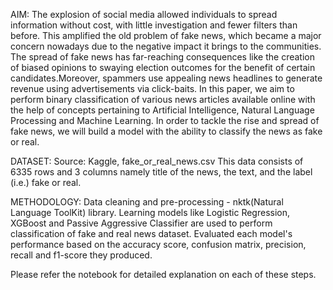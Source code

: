 AIM: The explosion of social media allowed individuals to spread information without cost, with little investigation and fewer filters than before. This amplified the old problem of fake news, which became a major concern nowadays due to the negative impact it brings to the communities. The spread of fake news has far-reaching consequences like the creation of biased opinions to swaying election outcomes for the benefit of certain candidates.Moreover, spammers use appealing news headlines to generate revenue using advertisements via click-baits. In this paper, we aim to perform binary classification of various news articles available online with the help of concepts pertaining to Artificial Intelligence, Natural Language Processing and Machine Learning. In order to tackle the rise and spread of fake news, we will build a model with the ability to classify the news as fake or real.

DATASET: Source: Kaggle, fake_or_real_news.csv This data consists of 6335 rows and 3 columns namely title of the news, the text, and the label (i.e.) fake or real.

METHODOLOGY: Data cleaning and pre-processing - nktk(Natural Language ToolKit) library. Learning models like Logistic Regression, XGBoost and Passive Aggressive Classifier are used to perform classification of fake and real news dataset. Evaluated each model's performance based on the accuracy score, confusion matrix, precision, recall and f1-score they produced.

Please refer the notebook for detailed explanation on each of these steps.

